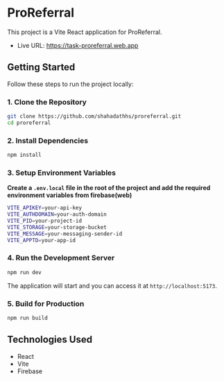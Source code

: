 # ProReferral

This project is a Vite React application for ProReferral.

- Live URL: <https://task-proreferral.web.app>

## Getting Started

Follow these steps to run the project locally:

### 1. Clone the Repository

```bash
git clone https://github.com/shahadathhs/proreferral.git
cd proreferral
```

### 2. Install Dependencies

```bash
npm install
```

### 3. Setup Environment Variables

**Create a `.env.local` file in the root of the project and add the required environment variables from firebase(web)**

   ```sh
   VITE_APIKEY=your-api-key
   VITE_AUTHDOMAIN=your-auth-domain
   VITE_PID=your-project-id
   VITE_STORAGE=your-storage-bucket
   VITE_MESSAGE=your-messaging-sender-id
   VITE_APPTD=your-app-id
   ```

### 4. Run the Development Server

```bash
npm run dev
```

The application will start and you can access it at `http://localhost:5173`.

### 5. Build for Production

```bash
npm run build
```

## Technologies Used

- React
- Vite
- Firebase
